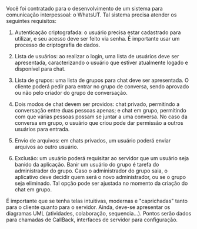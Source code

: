Você foi contratado para o desenvolvimento de um sistema para comunicação interpessoal: o WhatsUT. Tal sistema precisa atender os seguintes requisitos:

1) Autenticação criptografada: o usuário precisa estar cadastrado para utilizar, e seu acesso deve ser feito via senha. É importante usar um processo de criptografia de dados.

2) Lista de usuários: ao realizar o login, uma lista de usuários deve ser apresentada, caracterizando o usuário que estiver atualmente logado e disponível para chat.

3) Lista de grupos: uma lista de grupos para chat deve ser apresentada. O cliente poderá pedir para entrar no grupo de conversa, sendo aprovado ou não pelo criador do grupo de conversação.

3) Dois modos de chat devem ser providos: chat privado, permitindo a conversação entre duas pessoas apenas; e chat em grupo, permitindo com que várias pessoas possam se juntar a uma conversa. No caso da conversa em grupo, o usuário que criou pode dar permissão a outros usuários para entrada.

5) Envio de arquivos: em chats privados, um usuário poderá enviar arquivos ao outro usuário.

6) Exclusão: um usuário poderá requisitar ao servidor que um usuário seja banido da aplicação. Banir um usuário do grupo é tarefa do administrador do grupo. Caso o administrador do grupo saia, o aplicativo deve decidir quem será o novo administrador, ou se o grupo seja eliminado. Tal opção pode ser ajustada no momento da criação do chat em grupo. 

É importante que se tenha telas intuitivas, modernas e "caprichadas" tanto para o cliente quanto para o servidor. Ainda, deve-se apresentar os diagramas UML (atividades, colaboração, sequencia...). Pontos serão dados para chamadas de CallBack, interfaces de servidor para configuração.